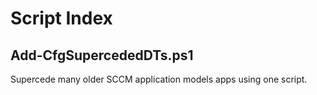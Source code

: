 Script Index
============

Add-CfgSupercededDTs.ps1
------------------
Supercede many older SCCM application models apps using one script.
